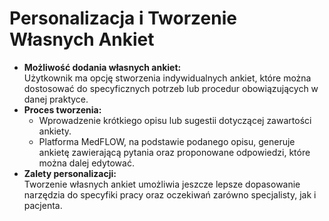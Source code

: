 # Personalizacja i Tworzenie Własnych Ankiet

* **Możliwość dodania własnych ankiet:**\
  Użytkownik ma opcję stworzenia indywidualnych ankiet, które można dostosować do specyficznych potrzeb lub procedur obowiązujących w danej praktyce.
* **Proces tworzenia:**
  * Wprowadzenie krótkiego opisu lub sugestii dotyczącej zawartości ankiety.
  * Platforma MedFLOW, na podstawie podanego opisu, generuje ankietę zawierającą pytania oraz proponowane odpowiedzi, które można dalej edytować.
* **Zalety personalizacji:**\
  Tworzenie własnych ankiet umożliwia jeszcze lepsze dopasowanie narzędzia do specyfiki pracy oraz oczekiwań zarówno specjalisty, jak i pacjenta.

